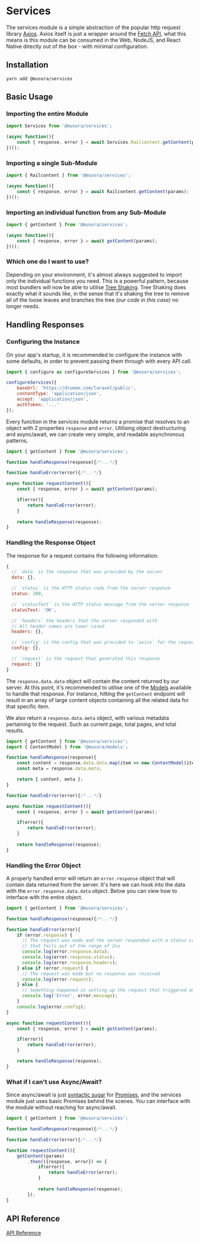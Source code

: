 # Services

The services module is a simple abstraction of the popular http request library [Axios](https://github.com/axios/axios).
Axios itself is just a wrapper around the [Fetch API](https://developer.mozilla.org/en-US/docs/Web/API/Fetch_API/Using_Fetch),
what this means is this module can be consumed in the Web, NodeJS, and React Native directly out of the box -  with
minimal configuration.

## Installation

`yarn add @musora/services`

## Basic Usage

### Importing the entire Module
```javascript
import Services from '@musora/services';

(async function(){
    const { response, error } = await Services.Railcontent.getContent(params);
})();
```

### Importing a single Sub-Module
```javascript
import { Railcontent } from '@musora/services';

(async function(){
    const { response, error } = await Railcontent.getContent(params);
})();
```

### Importing an individual function from any Sub-Module
```javascript
import { getContent } from '@musora/services';

(async function(){
    const { response, error } = await getContent(params);
})();
```

### Which one do I want to use?

Depending on your environment, it's almost always suggested to import only the individual functions you need. This is
a powerful pattern, because most bundlers will now be able to utilise [Tree Shaking](https://developers.google.com/web/fundamentals/performance/optimizing-javascript/tree-shaking).
Tree Shaking does exactly what it sounds like, in the sense that it's shaking the tree to remove all of the loose leaves
and branches the tree _(our code in this case)_ no longer needs.

## Handling Responses

### Configuring the Instance

On your app's startup, it is recommended to configure the instance with some defaults, in order to prevent passing
them through with every API call.

```javascript
import { configure as configureServices } from '@musora/services';

configureServices({
    baseUrl: 'https://drumeo.com/laravel/public',
    contentType: 'application/json',
    accept: 'application/json',
    authToken: '...' 
});
```

Every function in the services module returns a promise that resolves to an object with 2 properties `response` and
`error`. Utilising object destructuring and async/await, we can create very simple, and readable asynchronous patterns.

```javascript
import { getContent } from '@musora/services';

function handleResponse(response){/*...*/}

function handleError(error){/*...*/}

async function requestContent(){
    const { response, error } = await getContent(params);

    if(error){
        return handleError(error);
    } 
        
    return handleResponse(response);
}
```

### Handling the Response Object

The response for a request contains the following information.

```javascript
{
  // `data` is the response that was provided by the server
  data: {},

  // `status` is the HTTP status code from the server response
  status: 200,

  // `statusText` is the HTTP status message from the server response
  statusText: 'OK',

  // `headers` the headers that the server responded with
  // All header names are lower cased
  headers: {},

  // `config` is the config that was provided to `axios` for the request
  config: {},

  // `request` is the request that generated this response
  request: {}
}
```

The `response.data.data` object will contain the content returned by our server. At this point, it's recommended to 
utilise one of the [Models](/models) available to handle that response. For instance, hitting the `getContent` 
endpoint will result in an array of large content objects containing all the related data for that specific item.

We also return a `response.data.meta` object, with various metadata pertaining to the request. Such as current page, 
total pages, and total results.

```javascript
import { getContent } from '@musora/services';
import { ContentModel } from '@musora/models';

function handleResponse(response){
    const content = response.data.data.map(item => new ContentModel(item));
    const meta = response.data.meta;

    return { content, meta };
}

function handleError(error){/*...*/}

async function requestContent(){
    const { response, error } = await getContent(params);

    if(error){
        return handleError(error);
    }
        
    return handleResponse(response);
}
```

### Handling the Error Object

A properly handled error will return an `error.response` object that will contain data returned from the server.
It's here we can hook into the data with the `error.response.data.data` object. Below you can view how to interface
with the entire object.

```javascript
import { getContent } from '@musora/services';

function handleResponse(response){/*...*/}

function handleError(error){
    if (error.response) {
      // The request was made and the server responded with a status code
      // that falls out of the range of 2xx
      console.log(error.response.data);
      console.log(error.response.status);
      console.log(error.response.headers);
    } else if (error.request) {
      // The request was made but no response was received
      console.log(error.request);
    } else {
      // Something happened in setting up the request that triggered an Error
      console.log('Error', error.message);
    }
    console.log(error.config);
}

async function requestContent(){
    const { response, error } = await getContent(params);

    if(error){
        return handleError(error);
    }

    return handleResponse(response);
}
```

### What if I can't use Async/Await?

Since async/await is just [syntactic sugar](https://en.wikipedia.org/wiki/Syntactic_sugar) for 
[Promises](https://developer.mozilla.org/en-US/docs/Web/JavaScript/Reference/Global_Objects/Promise), and
the services module just uses basic Promises behind the scenes. You can interface with the module without 
reaching for async/await.

```javascript
import { getContent } from '@musora/services';

function handleResponse(response){/*...*/}

function handleError(error){/*...*/}

function requestContent(){
    getContent(params)
        .then(({response, error}) => {
            if(error){
                return handleError(error);
            } 
                
            return handleResponse(response);
        });
}
```

## API Reference

[API Reference](https://github.com/railroadmedia/js-services/tree/master/docs)
